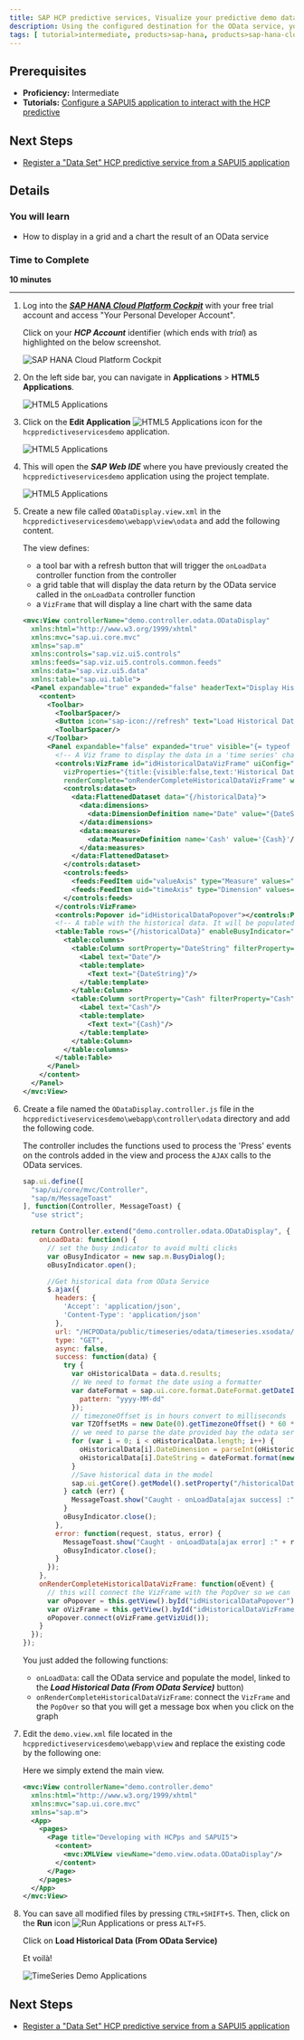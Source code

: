```yaml
---
title: SAP HCP predictive services, Visualize your predictive demo data set
description: Using the configured destination for the OData service, you will extend your application to visualize the predictive demo dataset
tags: [ tutorial>intermediate, products>sap-hana, products>sap-hana-cloud-platform, products>sap-hana-cloud-platform-predictive-services, topic>predictive, topic>sapui5, topic>odata ]
---
```


## Prerequisites
  - **Proficiency:** Intermediate
  - **Tutorials:** [Configure a SAPUI5 application to interact with the HCP predictive](http://go.sap.com/developer/tutorials/hcpps-sapui5-configure-application.html)

## Next Steps
  - [Register a "Data Set" HCP predictive service from a SAPUI5 application](http://go.sap.com/developer/tutorials/hcpps-sapui5-ps-dataset-register.html)

## Details
### You will learn
  - How to display in a grid and a chart the result of an OData service

### Time to Complete
  **10 minutes**

---

1. Log into the [***SAP HANA Cloud Platform Cockpit***](http://account.hanatrial.ondemand.com/cockpit) with your free trial account and access "Your Personal Developer Account".

    Click on your ***HCP Account*** identifier (which ends with *trial*) as highlighted on the below screenshot.

    ![SAP HANA Cloud Platform Cockpit](1.png)

1. On the left side bar, you can navigate in **Applications** > **HTML5 Applications**.

    ![HTML5 Applications](2.png)

1. Click on the **Edit Application** ![HTML5 Applications](3-1.png) icon for the `hcppredictiveservicesdemo` application.

    ![HTML5 Applications](3.png)

1. This will open the ***SAP Web IDE*** where you have previously created the `hcppredictiveservicesdemo` application using the project template.

    ![HTML5 Applications](4.png)

1. Create a new file called `ODataDisplay.view.xml` in the `hcppredictiveservicesdemo\webapp\view\odata` and add the following content.

    The view defines:
    - a tool bar with a refresh button that will trigger the `onLoadData` controller function from the controller
    - a grid table that will display the data return by the OData service called in the `onLoadData` controller function
    - a `VizFrame` that will display a line chart with the same data

    ```xml
    <mvc:View controllerName="demo.controller.odata.ODataDisplay"
      xmlns:html="http://www.w3.org/1999/xhtml"
      xmlns:mvc="sap.ui.core.mvc"
      xmlns="sap.m"
      xmlns:controls="sap.viz.ui5.controls"
      xmlns:feeds="sap.viz.ui5.controls.common.feeds"
      xmlns:data="sap.viz.ui5.data"
      xmlns:table="sap.ui.table">
      <Panel expandable="true" expanded="false" headerText="Display Historical Data with OData" width="auto" class="sapUiResponsiveMargin">
        <content>
          <Toolbar>
            <ToolbarSpacer/>
            <Button icon="sap-icon://refresh" text="Load Historical Data (From OData Service)" tooltip="Reinitialize Model" press="onLoadData"/>
            <ToolbarSpacer/>
          </Toolbar>
          <Panel expandable="false" expanded="true" visible="{= typeof ${/historicalData} !== 'undefined'}">
            <!-- A Viz frame to display the data in a 'time series' chart-->
            <controls:VizFrame id="idHistoricalDataVizFrame" uiConfig="{applicationSet:'fiori'}" vizType='timeseries_line'
              vizProperties="{title:{visible:false,text:'Historical Data'},general:{background:{color:'#DDEEF1'}},legend:{visible:false},plotArea:{adjustScale:true},timeAxis:{label:{showFirstLastDataOnly:true}},interaction:{selectability:{mode:'exclusive'}}}"
              renderComplete="onRenderCompleteHistoricalDataVizFrame" width="100%">
              <controls:dataset>
                <data:FlattenedDataset data="{/historicalData}">
                  <data:dimensions>
                    <data:DimensionDefinition name="Date" value="{DateString}" dataType='Date'/>
                  </data:dimensions>
                  <data:measures>
                    <data:MeasureDefinition name='Cash' value='{Cash}'/>
                  </data:measures>
                </data:FlattenedDataset>
              </controls:dataset>
              <controls:feeds>
                <feeds:FeedItem uid="valueAxis" type="Measure" values="Cash"/>
                <feeds:FeedItem uid="timeAxis" type="Dimension" values="Date"/>
              </controls:feeds>
            </controls:VizFrame>
            <controls:Popover id="idHistoricalDataPopover"></controls:Popover>
            <!-- A table with the historical data. It will be populated when the button is pressed-->
            <table:Table rows="{/historicalData}" enableBusyIndicator="true" visibleRowCount="5" width="100%">
              <table:columns>
                <table:Column sortProperty="DateString" filterProperty="DateString">
                  <Label text="Date"/>
                  <table:template>
                    <Text text="{DateString}"/>
                  </table:template>
                </table:Column>
                <table:Column sortProperty="Cash" filterProperty="Cash">
                  <Label text="Cash"/>
                  <table:template>
                    <Text text="{Cash}"/>
                  </table:template>
                </table:Column>
              </table:columns>
            </table:Table>
          </Panel>
        </content>
      </Panel>
    </mvc:View>
    ```

1. Create a file named the `ODataDisplay.controller.js` file in the `hcppredictiveservicesdemo\webapp\controller\odata` directory and add the following code.

    The controller includes the functions used to process the 'Press' events on the controls added in the view and process the `AJAX` calls to the OData services.

    ```javascript
    sap.ui.define([
      "sap/ui/core/mvc/Controller",
      "sap/m/MessageToast"
    ], function(Controller, MessageToast) {
      "use strict";

      return Controller.extend("demo.controller.odata.ODataDisplay", {
        onLoadData: function() {
          // set the busy indicator to avoid multi clicks
          var oBusyIndicator = new sap.m.BusyDialog();
          oBusyIndicator.open();

          //Get historical data from OData Service
          $.ajax({
            headers: {
              'Accept': 'application/json',
              'Content-Type': 'application/json'
            },
            url: "/HCPOData/public/timeseries/odata/timeseries.xsodata/TimeSeriesData/?&orderby=Date desc",
            type: "GET",
            async: false,
            success: function(data) {
              try {
                var oHistoricalData = data.d.results;
                // We need to format the date using a formatter
                var dateFormat = sap.ui.core.format.DateFormat.getDateInstance({
                  pattern: "yyyy-MM-dd"
                });
                // timezoneOffset is in hours convert to milliseconds  
                var TZOffsetMs = new Date(0).getTimezoneOffset() * 60 * 1000;
                // we need to parse the date provided bay the odata service as an int to consume it in the VizFrame
                for (var i = 0; i < oHistoricalData.length; i++) {
                  oHistoricalData[i].DateDimension = parseInt(oHistoricalData[i].Date.replace(/[^0-9\.]/g, ''), 10);
                  oHistoricalData[i].DateString = dateFormat.format(new Date(oHistoricalData[i].DateDimension + TZOffsetMs));
                }
                //Save historical data in the model
                sap.ui.getCore().getModel().setProperty("/historicalData", oHistoricalData);
              } catch (err) {
                MessageToast.show("Caught - onLoadData[ajax success] :" + err.message);
              }
              oBusyIndicator.close();
            },
            error: function(request, status, error) {
              MessageToast.show("Caught - onLoadData[ajax error] :" + request.responseText);
              oBusyIndicator.close();
            }
          });
        },
        onRenderCompleteHistoricalDataVizFrame: function(oEvent) {
          // this will connect the VizFrame with the PopOver so we can sse the value when selected
          var oPopover = this.getView().byId("idHistoricalDataPopover");
          var oVizFrame = this.getView().byId("idHistoricalDataVizFrame");
          oPopover.connect(oVizFrame.getVizUid());
        }
      });
    });
    ```

    You just added the following functions:
    - `onLoadData`: call the OData service and populate the model, linked to the ***Load Historical Data (From OData Service)*** button)
    - `onRenderCompleteHistoricalDataVizFrame`: connect the `VizFrame` and the `PopOver` so that you will get a message box when you click on the graph

1. Edit the `demo.view.xml` file located in the `hcppredictiveservicesdemo\webapp\view` and replace the existing code by the following one:

    Here we simply extend the main view.

    ```xml
    <mvc:View controllerName="demo.controller.demo"
      xmlns:html="http://www.w3.org/1999/xhtml"
      xmlns:mvc="sap.ui.core.mvc"
      xmlns="sap.m">
      <App>
        <pages>
          <Page title="Developing with HCPps and SAPUI5">
            <content>
              <mvc:XMLView viewName="demo.view.odata.ODataDisplay"/>
            </content>
          </Page>
        </pages>
      </App>
    </mvc:View>
    ```

1. You can save all modified files by pressing `CTRL+SHIFT+S`. Then, click on the **Run** icon ![Run Applications](0-run.png) or press `ALT+F5`.

    Click on **Load Historical Data (From OData Service)**

    Et voilà!

    ![TimeSeries Demo Applications](8.png)

## Next Steps
  - [Register a "Data Set" HCP predictive service from a SAPUI5 application](http://go.sap.com/developer/tutorials/hcpps-sapui5-ps-dataset-register.html)

